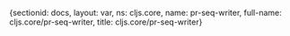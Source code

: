 {sectionid: docs, layout: var, ns: cljs.core, name: pr-seq-writer, full-name: cljs.core/pr-seq-writer,
  title: cljs.core/pr-seq-writer}
